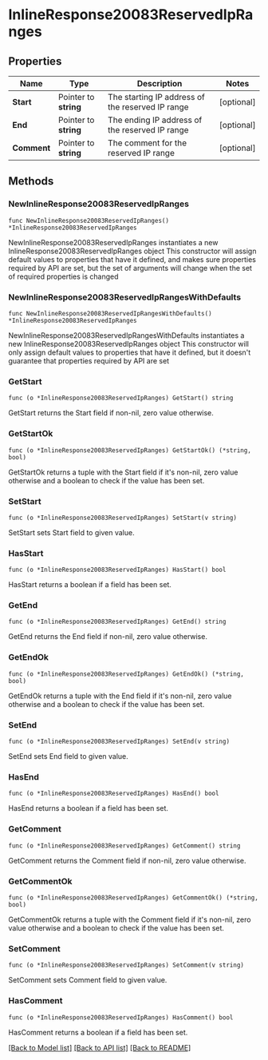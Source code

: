 # InlineResponse20083ReservedIpRanges

## Properties

Name | Type | Description | Notes
------------ | ------------- | ------------- | -------------
**Start** | Pointer to **string** | The starting IP address of the reserved IP range | [optional] 
**End** | Pointer to **string** | The ending IP address of the reserved IP range | [optional] 
**Comment** | Pointer to **string** | The comment for the reserved IP range | [optional] 

## Methods

### NewInlineResponse20083ReservedIpRanges

`func NewInlineResponse20083ReservedIpRanges() *InlineResponse20083ReservedIpRanges`

NewInlineResponse20083ReservedIpRanges instantiates a new InlineResponse20083ReservedIpRanges object
This constructor will assign default values to properties that have it defined,
and makes sure properties required by API are set, but the set of arguments
will change when the set of required properties is changed

### NewInlineResponse20083ReservedIpRangesWithDefaults

`func NewInlineResponse20083ReservedIpRangesWithDefaults() *InlineResponse20083ReservedIpRanges`

NewInlineResponse20083ReservedIpRangesWithDefaults instantiates a new InlineResponse20083ReservedIpRanges object
This constructor will only assign default values to properties that have it defined,
but it doesn't guarantee that properties required by API are set

### GetStart

`func (o *InlineResponse20083ReservedIpRanges) GetStart() string`

GetStart returns the Start field if non-nil, zero value otherwise.

### GetStartOk

`func (o *InlineResponse20083ReservedIpRanges) GetStartOk() (*string, bool)`

GetStartOk returns a tuple with the Start field if it's non-nil, zero value otherwise
and a boolean to check if the value has been set.

### SetStart

`func (o *InlineResponse20083ReservedIpRanges) SetStart(v string)`

SetStart sets Start field to given value.

### HasStart

`func (o *InlineResponse20083ReservedIpRanges) HasStart() bool`

HasStart returns a boolean if a field has been set.

### GetEnd

`func (o *InlineResponse20083ReservedIpRanges) GetEnd() string`

GetEnd returns the End field if non-nil, zero value otherwise.

### GetEndOk

`func (o *InlineResponse20083ReservedIpRanges) GetEndOk() (*string, bool)`

GetEndOk returns a tuple with the End field if it's non-nil, zero value otherwise
and a boolean to check if the value has been set.

### SetEnd

`func (o *InlineResponse20083ReservedIpRanges) SetEnd(v string)`

SetEnd sets End field to given value.

### HasEnd

`func (o *InlineResponse20083ReservedIpRanges) HasEnd() bool`

HasEnd returns a boolean if a field has been set.

### GetComment

`func (o *InlineResponse20083ReservedIpRanges) GetComment() string`

GetComment returns the Comment field if non-nil, zero value otherwise.

### GetCommentOk

`func (o *InlineResponse20083ReservedIpRanges) GetCommentOk() (*string, bool)`

GetCommentOk returns a tuple with the Comment field if it's non-nil, zero value otherwise
and a boolean to check if the value has been set.

### SetComment

`func (o *InlineResponse20083ReservedIpRanges) SetComment(v string)`

SetComment sets Comment field to given value.

### HasComment

`func (o *InlineResponse20083ReservedIpRanges) HasComment() bool`

HasComment returns a boolean if a field has been set.


[[Back to Model list]](../README.md#documentation-for-models) [[Back to API list]](../README.md#documentation-for-api-endpoints) [[Back to README]](../README.md)


